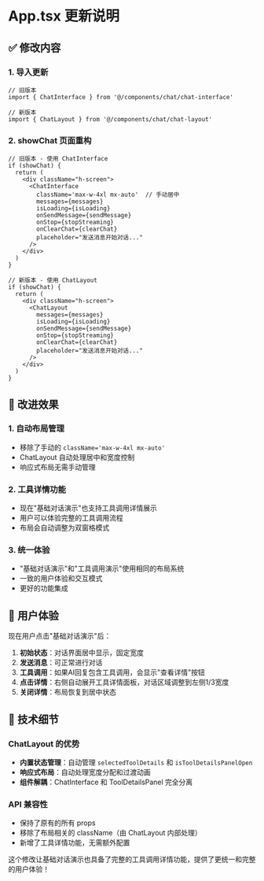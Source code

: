 # App.tsx 更新说明

## ✅ 修改内容

### 1. 导入更新
```tsx
// 旧版本
import { ChatInterface } from '@/components/chat/chat-interface'

// 新版本  
import { ChatLayout } from '@/components/chat/chat-layout'
```

### 2. showChat 页面重构
```tsx
// 旧版本 - 使用 ChatInterface
if (showChat) {
  return (
    <div className="h-screen">
      <ChatInterface
        className='max-w-4xl mx-auto'  // 手动居中
        messages={messages}
        isLoading={isLoading}
        onSendMessage={sendMessage}
        onStop={stopStreaming}
        onClearChat={clearChat}
        placeholder="发送消息开始对话..."
      />
    </div>
  )
}

// 新版本 - 使用 ChatLayout
if (showChat) {
  return (
    <div className="h-screen">
      <ChatLayout
        messages={messages}
        isLoading={isLoading}
        onSendMessage={sendMessage}
        onStop={stopStreaming}
        onClearChat={clearChat}
        placeholder="发送消息开始对话..."
      />
    </div>
  )
}
```

## 🎯 改进效果

### 1. **自动布局管理**
- 移除了手动的 `className='max-w-4xl mx-auto'`
- ChatLayout 自动处理居中和宽度控制
- 响应式布局无需手动管理

### 2. **工具详情功能**
- 现在"基础对话演示"也支持工具调用详情展示
- 用户可以体验完整的工具调用流程
- 布局会自动调整为双窗格模式

### 3. **统一体验**
- "基础对话演示"和"工具调用演示"使用相同的布局系统
- 一致的用户体验和交互模式
- 更好的功能集成

## 🚀 用户体验

现在用户点击"基础对话演示"后：

1. **初始状态**：对话界面居中显示，固定宽度
2. **发送消息**：可正常进行对话
3. **工具调用**：如果AI回复包含工具调用，会显示"查看详情"按钮
4. **点击详情**：右侧自动展开工具详情面板，对话区域调整到左侧1/3宽度
5. **关闭详情**：布局恢复到居中状态

## 🔧 技术细节

### ChatLayout 的优势
- **内置状态管理**：自动管理 `selectedToolDetails` 和 `isToolDetailsPanelOpen`
- **响应式布局**：自动处理宽度分配和过渡动画
- **组件解耦**：ChatInterface 和 ToolDetailsPanel 完全分离

### API 兼容性
- 保持了原有的所有 props
- 移除了布局相关的 className（由 ChatLayout 内部处理）
- 新增了工具详情功能，无需额外配置

这个修改让基础对话演示也具备了完整的工具调用详情功能，提供了更统一和完整的用户体验！